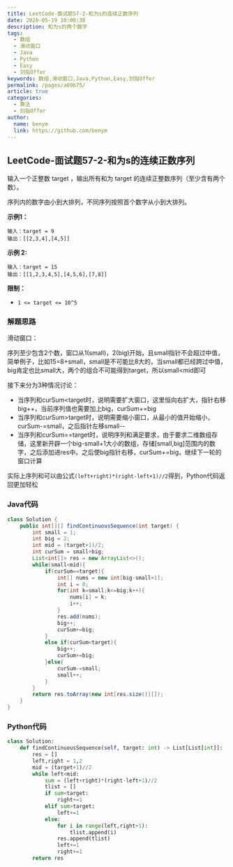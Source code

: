 ```yaml
---
title: LeetCode-面试题57-2-和为s的连续正数序列
date: 2020-05-19 10:00:38
description: 和为s的两个数字
tags: 
  - 数组
  - 滑动窗口
  - Java
  - Python
  - Easy
  - 剑指Offer
keywords: 数组,滑动窗口,Java,Python,Easy,剑指Offer
permalink: /pages/a09b75/
article: true
categories: 
  - 算法
  - 剑指Offer
author: 
  name: benym
  link: https://github.com/benym
---
```


## LeetCode-面试题57-2-和为s的连续正数序列

输入一个正整数 target ，输出所有和为 target 的连续正整数序列（至少含有两个数）。

序列内的数字由小到大排列，不同序列按照首个数字从小到大排列。

 <!--more-->

**示例1：**

```
输入：target = 9
输出：[[2,3,4],[4,5]]
```

**示例 2:**

```
输入：target = 15
输出：[[1,2,3,4,5],[4,5,6],[7,8]]
```

**限制：**

- `1 <= target <= 10^5`

### 解题思路

滑动窗口：

序列至少包含2个数，窗口从1(small)，2(big)开始，且small指针不会超过中值，简单例子，比如15=8+small，small是不可能比8大的，当small都已经跨过中值，big肯定也比small大，两个的组合不可能得到target，所以small<mid即可

接下来分为3种情况讨论：

- 当序列和curSum<target时，说明需要扩大窗口，这里恒向右扩大，指针右移big++，当前序列值也需要加上big，curSum+=big
- 当序列和curSum>target时，说明需要缩小窗口，从最小的值开始缩小，curSum-=small，之后指针左移small--
- 当序列和curSum==target时，说明序列和满足要求，由于要求二维数组存储，这里新开辟一个big-small+1大小的数组，存储[small,big]范围内的数字，之后添加进res中。之后使big指针右移，curSum+=big，继续下一轮的窗口计算

实际上序列和可以由公式`(left+right)*(right-left+1)//2`得到，Python代码返回更加轻松

### Java代码

```java
class Solution {
    public int[][] findContinuousSequence(int target) {
        int small = 1;
        int big = 2;
        int mid = (target+1)/2;
        int curSum = small+big;
        List<int[]> res = new ArrayList<>();
        while(small<mid){
            if(curSum==target){
                int[] nums = new int[big-small+1];
                int i = 0;
                for(int k=small;k<=big;k++){
                    nums[i] = k;
                    i++;
                }
                res.add(nums);
                big++;
                curSum+=big;
            }
            else if(curSum<target){
                big++;
                curSum+=big;
            }else{
                curSum-=small;
                small++;
            }
        }
        return res.toArray(new int[res.size()][]);
    }
}
```

### Python代码

```python
class Solution:
    def findContinuousSequence(self, target: int) -> List[List[int]]:
        res = []
        left,right = 1,2
        mid = (target+1)//2
        while left<mid:
            sum = (left+right)*(right-left+1)//2
            tlist = []
            if sum<target:
                right+=1
            elif sum>target:
                left+=1
            else:
                for i in range(left,right+1):
                    tlist.append(i)
                res.append(tlist)
                left+=1
                right+=1
        return res

```


